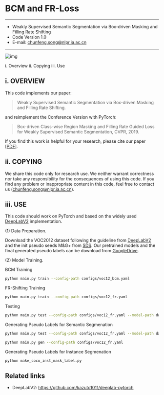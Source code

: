 # BCM and FR-Loss
--------------------------------------------------------------------------------
* Weakly Supervised Semantic Segmentation via Box-driven Masking and Filling Rate Shifting 
* Code Version 1.0                                                             
* E-mail: chunfeng.song@nlpr.ia.ac.cn                                          
---------------------------------------------------------------------------------
![img](https://github.com/developfeng/BCM/tree/main/data/pseudo_label.jpg)

i.    Overview
ii.   Copying
iii.  Use

i. OVERVIEW
-----------------------------
This code implements our paper:

>Weakly Supervised Semantic Segmentation via Box-driven Masking and Filling Rate Shifting.

and reimplement the Conference Version with PyTorch:

>Box-driven Class-wise Region Masking and Filling Rate Guided Loss for Weakly Supervised Semantic Segmentation, CVPR, 2019.


If you find this work is helpful for your research, please cite our paper [[PDF]](https://openaccess.thecvf.com/content_CVPR_2019/papers/Song_Box-Driven_Class-Wise_Region_Masking_and_Filling_Rate_Guided_Loss_for_CVPR_2019_paper.pdf).

ii. COPYING
-----------------------------
We share this code only for research use. We neither warrant 
correctness nor take any responsibility for the consequences of 
using this code. If you find any problem or inappropriate content
in this code, feel free to contact us (chunfeng.song@nlpr.ia.ac.cn).

iii. USE
-----------------------------
This code should work on PyTorch and based on the widely used [DeepLabV2](https://github.com/kazuto1011/deeplab-pytorch) implementation. 

(1) Data Preparation.

Download the VOC2012 dataset following the guideline from [DeepLabV2](https://github.com/kazuto1011/deeplab-pytorch) and the init pseudo seeds M&G+ from [SDS](https://www.mpi-inf.mpg.de/departments/computer-vision-and-machine-learning/research/weakly-supervised-learning/simple-does-it-weakly-supervised-instance-and-semantic-segmentation).
 Our pretrained models and the final generated pseudo labels can be download from [GoogleDrive](https://drive.google.com/drive/folders/1BluuWCms0LLCW6zcNlE8hsvTJIY5n32o?usp=sharing).
 
(2) Model Training.

BCM Training
```bash
python main.py train --config-path configs/voc12_bcm.yaml
```

FR-Shifting Training
```bash
python main.py train --config-path configs/voc12_fr.yaml
```

Testing
```bash
python main.py test --config-path configs/voc12_fr.yaml --model-path data/models/voc12/FR/checkpoint_final.pth
```

Generating Pseudo Labels for Semantic Segmenation
```bash
python main.py test --config-path configs/voc12_fr.yaml --model-path data/models/voc12/FR/checkpoint_final.pth --gen-training True
```
```bash
python main.py gen --config-path configs/voc12_fr.yaml
```

Generating Pseudo Labels for Instance Segmenation
```bash
python make_coco_inst_mask_label.py
```

## Related links
 * DeepLabV2: https://github.com/kazuto1011/deeplab-pytorch
